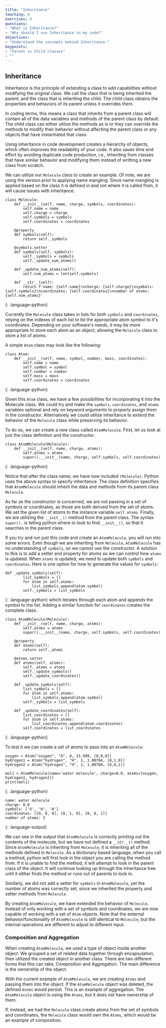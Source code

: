 ```yaml
---
title: "Inheritance"
teaching: 0
exercises: 0
questions:
- "What is Inheritance?"
- "Why should I use Inheritance in my code?"
objectives:
- "Understand the concepts behind Inheritance."
keypoints:
- "Parent vs Child classes"
- ""
---
```


## Inheritance
Inheritance is the principle of extending a class to add capabilities without modifying the original class.
We call the class that is being inherited the parent, and the class that is inheriting the child.
The child class obtains the properties and behaviors of its parent unless it overrides them.

In coding terms, this means a class that inherits from a parent class will contain all of the data variables and methods of the parent class by default.
The child class can either utilize the methods as is or they can override the methods to modify their behavior without affecting the parent class or any objects that have instantiated that class.

Using inheritance in code development creates a hierarchy of objects, which often improves the readability of your code.
It also saves time end effort by avoiding duplicate code production, i.e., inheriting from classes that have similar behavior and modifying them instead of writting a new class from scratch.

We can utilize our `Molecule` class to create an example.
Of note, we are using the version prior to applying name mangling.
Since name mangling is applied based on the class it is defined in and not where it is called from, it will cause issues with inheritance.
~~~
class Molecule:
    def __init__(self, name, charge, symbols, coordinates):
        self.name = name
        self.charge = charge
        self.symbols = symbols
        self.coordinates = coordinates

    @property
    def symbols(self):
        return self._symbols
        
    @symbols.setter
    def symbols(self, symbols):
        self._symbols = symbols
        self._update_num_atoms()

    def _update_num_atoms(self):
        self.num_atoms = len(self.symbols)

    def __str__(self):
        return f'name: {self.name}\ncharge: {self.charge}\nsymbols: {self.symbols}\ncoordinates: {self.coordinates}\nnumber of atoms: {self.num_atoms}'
~~~
{: .language-python}

Currently the `Molecule` class takes in lists for both `symbols` and `coordinates`, relying on the indexes of each list to tie the appropriate atom symbol to it's coordinates.
Depending on your software's needs, it may be more appropriate to store each atom as an object, allowing the `Molecule` class to store a list of atoms.

A simple `Atom` class may look like the following:
~~~
class Atom:
    def __init__(self, name, symbol, number, mass, coordinates):
        self.name = name
        self.symbol = symbol
        self.number = number
        self.mass = mass
        self.coordinates = coordinates
~~~
{: .language-python}

Given this `Atom` class, we have a few possibilities for incorporating it into the Molecule class.
We could try and make the `symbols`, `coordinates`, and `atoms` variables optional and rely on keyword arguments to properly assign them in the constructor.
Alternatively we could utilize inheritance to extend the behavior of the `Molecule` class while preserving its behavior.

To do so, we can create a new class called `AtomMolecule`.
First, let us look at just the class definition and the constructor.
~~~
class AtomMolecule(Molecule):
    def __init__(self, name, charge, atoms):
        self.atoms = atoms
        super().__init__(name, charge, self.symbols, self.coordinates)
~~~
{: .language-python}

Notice that after the class name, we have now included `(Molecule)`.
Python uses the above syntax to specify inheritance.
The class definition specifies that `AtomMolecule` should inherit the data and methods from its parent class `Molecule`.

As far as the constructor is concerned, we are not passing in a set of symbols or coordinates, as those are both derived from the set of atoms.
We set the given list of atoms to the instance variable `self.atoms`.
Finally, we are utilizing the `__init__()` method from the parent class.
The syntax `super().` is telling python where to look to find `__init__()`, so that it searches in the parent class.

If you try and run just this code and create an `AtomMolecule`, you will run into some errors.
Even though we are inheriting from `Molecule`, `AtomMolecule` has no understanding of `symbols`, so we cannot use the constructor.
A solution to this is to add a setter and property for atoms so we can control how `atoms` is updated.
When `atoms` is updated, we need to update both `symbols` and `coordinates`.
Here is one option for how to generate the values for `symbols`:
~~~
def _update_symbols(self):
        list_symbols = []
        for atom in self.atoms:
            list_symbols.append(atom.symbol)
        self._symbols = list_symbols
~~~
{: .language-python}
which iterates through each atom and appends the symbol to the list.
Adding a similar function for `coordinates` creates the complete class.
~~~
class AtomMolecule(Molecule):
    def __init__(self, name, charge, atoms):
        self.atoms = atoms
        super().__init__(name, charge, self.symbols, self.coordinates)

    @property
    def atoms(self):
        return self._atoms

    @atoms.setter
    def atoms(self, atoms):
        self._atoms = atoms
        self._update_symbols()
        self._update_coordinates()

    def _update_symbols(self):
        list_symbols = []
        for atom in self.atoms:
            list_symbols.append(atom.symbol)
        self._symbols = list_symbols

    def _update_coordinates(self):
        list_coordinates = []
        for atom in self.atoms:
            list_coordinates.append(atom.coordinates)
        self.coordinates = list_coordinates
~~~
{: .language-python}

To test it we can create a set of atoms to pass into an `AtomMolecule`:
~~~
oxygen = Atom("oxygen", "O", 8, 15.999, [0,0,0])
hydrogen1 = Atom("hydrogen", "H", 1, 1.00784, [0,1,0])
hydrogen2 = Atom("hydrogen", "H", 1, 1.00784, [0,0,1])

mol1 = AtomMolecule(name='water molecule', charge=0.0, atoms=[oxygen, hydrogen1, hydrogen2])
print(mol1)
~~~
{: .language-python}
~~~
name: water molecule
charge: 0.0
symbols: ['O', 'H', 'H']
coordinates: [[0, 0, 0], [0, 1, 0], [0, 0, 1]]
number of atoms: 3
~~~
{: .language-output}

We can see in the output that `AtomMolecule` is correctly printing out the contents of the molecule, but we have not defined a `__str__()` method.
Since `AtomMolecule` is inheriting from `Molecule`, it is inheriting all of the methods defined in `Molecule`.
As a dictionary based language, when you call a method, python will first look in the object you are calling the method from.
If it is unable to find the method, it will attempt to look in the parent class of the object.
It will continue looking up through the inheritance tree until it either finds the method or runs out of parents to look in.

Similarly, we did not add a setter for `symbols` in `AtomMolecule`, yet the number of atoms was correctly set, since we inherited the property and setter methods from `Molecule`.

By creating `AtomMolecule`, we have extended the behavior of `Molecule`.
Instead of only working with a set of symbols and coordinates, we are now capable of working with a set of `Atom` objects.
Note that the external behavior/functionality of `AtomMolecule` is still identical to `Molecule`, but the internal operations are different to adjust to different input.

### Composition and Aggregation
When creating `AtomMolecule`, we used a type of object inside another object.
We grouped a set of related data together through encapsulation, then utilized the created object in another class.
There are two different forms that this can take, Composition and Aggregation.
The main difference is the ownership of the object.

With the current example of `AtomMolecule`, we are creating `Atoms` and passing them into the object.
If the `AtomMolecule` object was deleted, the defined `Atoms` would persist.
This is an example of aggregation.
The `AtomMolecule` object is using the `Atoms`, but it does not have ownership of them.

If, instead, we had the `Molecule` class create atoms from the set of symbols and coordinates, the `Molecule` class would own the `Atoms`, which would be an example of composition.